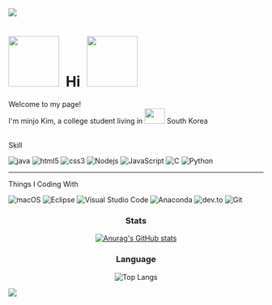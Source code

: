 <img src="https://capsule-render.vercel.app/api?type=Rect&color=auto&height=200&section=header&text=KorJM's&nbsp;Hub%20&fontSize=90" />

<h1>
  <img src = "https://cdn.class101.net/images/da83309f-dda9-404d-9d12-93e9a4046a3b" width = "100" height = "100">&nbsp; Hi &nbsp;<img src = "https://cdn.class101.net/images/da83309f-dda9-404d-9d12-93e9a4046a3b" width = "100" height = "100"> 
</h1>
<p>
Welcome to my page!
<br>
I'm minjo Kim, a college student living in <img src = "https://t1.daumcdn.net/cfile/tistory/116F80154C432C0D81" width = "40" height = "30"> South Korea 
</p>
<br>
Skill
<p>
  <img alt="java" src="https://img.shields.io/badge/Java-007396?style=flat-square&logo=Java&logoColor=white" />
  <img alt="html5" src="https://img.shields.io/badge/-HTML5-E34F26?style=flat-square&logo=html5&logoColor=f1ff8c" />
  <img alt="css3" src="https://img.shields.io/badge/-CSS3-007ACC?style=flat-square&logo=css3&logoColor=f1ff8c" />
  <img alt="Nodejs" src="https://img.shields.io/badge/-Nodejs-43853d?style=flat-square&logo=Node.js&logoColor=ceff8c" />
  <img alt="JavaScript" src="https://img.shields.io/badge/-JavaScript-F7DF1E?style=flat-square&logo=JavaScript&logoColor=orange" />
  <img alt="C" src="https://img.shields.io/badge/C-A8B9CC?style=flat-square&logo=C&logoColor=blue" />
  <img alt = "Python" src="https://img.shields.io/badge/Pyhton-3776AB?style=flat-square&logo=Python&logoColor=yellow">
</p>
<hr border = "1">
Things I Coding With
<p>
  <img alt="macOS" src="https://img.shields.io/badge/macOS-000000?style=flat-square&logo=Apple&logoColor=white"/>
  <img alt="Eclipse" src="https://img.shields.io/badge/Eclipse IDE-dfa82b?style=flat-square&logo=Eclipse IDE&logoColor=purple"/>
  <img alt="Visual Studio Code" src="https://img.shields.io/badge/Visual Studio Code-b0b0b0?style=flat-square&logo=Visual Studio Code&logoColor=blue"/>
  <img alt="Anaconda" src="https://img.shields.io/badge/Anaconda-eeffa7?style=flat-square&logo=Anaconda&logoColor=44A833" />
  <img alt="dev.to" src="https://img.shields.io/badge/dev.to-a7ffca?style=flat-square&logo=dev.to&logoColor=11009b"/>
  <img alt="Git" src="https://img.shields.io/badge/Git-black?style=flat-square&logo=Git&logoColor=F05032"/>
</p>
<h3 align="center"> Stats </h3>
<div align="center">

[![Anurag's GitHub stats](https://github-readme-stats.vercel.app/api?username=KorJM&hide_title=true&show_icons=true&include_all_commits=true&disable_animations=true&theme=synthwave)](https://github.com/KorJM/github-readme-stats)

<h3> Language </h3>

![Top Langs](https://github-readme-stats.vercel.app/api/top-langs/?username=KorJM&layout=compact&theme=synthwave)
</div>

<img src="https://capsule-render.vercel.app/api?type=Rect&color=auto&height=200&section=footer&text=Thank&nbsp;you%20&fontSize=90" />

